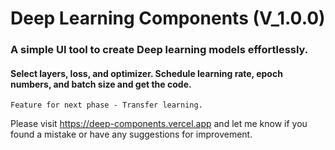# Deep Learning Components (V_1.0.0)

### A simple UI tool to create Deep learning models effortlessly.

#### Select layers, loss, and optimizer. Schedule learning rate, epoch numbers, and batch size and get the code.

`
Feature for next phase - Transfer learning.
`

Please visit https://deep-components.vercel.app and let me know if you found a mistake or have any suggestions for improvement.
